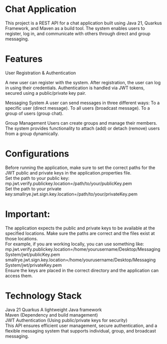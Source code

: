 # Chat Application      
This project is a REST API for a chat application built using Java 21, Quarkus Framework, and Maven as a build tool. 
The system enables users to register, log in, and communicate with others through direct and group messaging.

# Features   
User Registration & Authentication

A new user can register with the system.
After registration, the user can log in using their credentials.
Authentication is handled via JWT tokens, secured using a public/private key pair.

Messaging System
A user can send messages in three different ways:
To a specific user (direct message).
To all users (broadcast message).
To a group of users (group chat).

Group Management
Users can create groups and manage their members.
The system provides functionality to attach (add) or detach (remove) users from a group dynamically.

# Configurations
Before running the application, make sure to set the correct paths for the JWT public and private keys in the application.properties file.  
Set the path to your public key: mp.jwt.verify.publickey.location=/path/to/your/publicKey.pem  
Set the path to your private key:smallrye.jwt.sign.key.location=/path/to/your/privateKey.pem  
# Important:  
The application expects the public and private keys to be available at the specified locations. Make sure the paths are correct and the files exist at those locations.  
For example, if you are working locally, you can use something like:  
mp.jwt.verify.publickey.location=/home/yourusername/Desktop/Messaging System/jwt/publicKey.pem  
smallrye.jwt.sign.key.location=/home/yourusername/Desktop/Messaging System/jwt/privateKey.pem  
Ensure the keys are placed in the correct directory and the application can access them.



# Technology Stack

Java 21 
Quarkus A lightweight Java framework   
Maven (Dependency and build management)   
JWT Authentication (Using public/private keys for security)   
This API ensures efficient user management, secure authentication, and a flexible messaging system that supports individual, group, and broadcast messaging.
